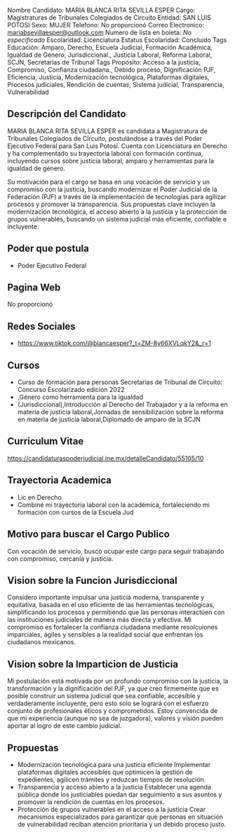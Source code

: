 Nombre Candidato: MARIA BLANCA RITA SEVILLA ESPER
Cargo: Magistraturas de Tribunales Colegiados de Circuito
Entidad: SAN LUIS POTOSI
Sexo: MUJER
Telefono: No proporcionó
Correo Electronico: mariabsevillaesper@outlook.com
Numero de lista en boleta: *No especificado*
Escolaridad: Licenciatura
Estatus Escolaridad: Concluido
Tags Educación: Amparo, Derecho, Escuela Judicial, Formación Académica, Igualdad de Género, Jurisdiccional., Justicia Laboral, Reforma Laboral, SCJN, Secretarias de Tribunal
Tags Propósito: Acceso a la justicia, Compromiso, Confianza ciudadana., Debido proceso, Dignificación PJF, Eficiencia, Justicia, Modernización tecnológica, Plataformas digitales, Procesos judiciales, Rendición de cuentas, Sistema judicial, Transparencia, Vulnerabilidad


## Descripción del Candidato 

MARIA BLANCA RITA SEVILLA ESPER es candidata a Magistratura de Tribunales Colegiados de Circuito, postulándose a través del Poder Ejecutivo Federal para San Luis Potosí. Cuenta con Licenciatura en Derecho y ha complementado su trayectoria laboral con formación continua, incluyendo cursos sobre justicia laboral, amparo y herramientas para la igualdad de género.

Su motivación para el cargo se basa en una vocación de servicio y un compromiso con la justicia, buscando modernizar el Poder Judicial de la Federación (PJF) a través de la implementación de tecnologías para agilizar procesos y promover la transparencia. Sus propuestas clave incluyen la modernización tecnológica, el acceso abierto a la justicia y la protección de grupos vulnerables, buscando un sistema judicial más eficiente, confiable e incluyente.


## Poder que postula

- Poder Ejecutivo Federal


## Pagina Web

No proporcionó


## Redes Sociales

- https://www.tiktok.com/@blancaesper?_t=ZM-8v66XVLqkY2&_r=1


## Cursos

- Curso de formación para personas Secretarias de Tribunal de Circuito: Concurso Escolarizado edición 2022
- ,Género como herramienta para la igualdad
- (Jurisdiccional),Introducción al Derecho del Trabajador y a la reforma en materia de justicia laboral,Jornadas de sensibilización sobre la reforma en materia de justicia laboral,Diplomado de amparo de la SCJN


## Curriculum Vitae

https://candidaturaspoderjudicial.ine.mx/detalleCandidato/55105/10


## Trayectoria Academica

- Lic en Derecho
- Combiné mi trayectoria laboral con la académica, fortaleciendo mi formación con cursos de la Escuela Jud


## Motivo para buscar el Cargo Publico

Con vocación de servicio, busco ocupar este cargo para seguir trabajando con compromiso, cercanía y justicia.


## Vision sobre la Funcion Jurisdiccional

Considero importante impulsar una justicia moderna, transparente y equitativa, basada en el uso eficiente de las herramientas tecnológicas, simplificando los procesos y permitiendo que las personas interactúen con las instituciones judiciales de manera más directa y efectiva. Mi compromiso es fortalecer la confianza ciudadana mediante resolcuiones imparciales, ágiles y sensibles a la realidad social que enfrentan los ciudadanos mexicanos.


## Vision sobre la Imparticion de Justicia

Mi postulación está motivada por un profundo compromiso con la justicia, la transformación y la dignificación del PJF, ya que creo firmemente que es posible construir un sistema judicial que sea confiable, accesible y verdaderamente incluyente, pero esto solo se logrará con el esfuerzo conjunto de profesionales éticos y comprometidos. Estoy convencida de que mi experiencia (aunque no sea de juzgadora), valores y visión pueden aportar al logro de este cambio judicial.


## Propuestas

- Modernización tecnológica para una justicia eficiente Implementar plataformas digitales accesibles que optimicen la gestión de expedientes, agilicen trámites y reduzcan tiempos de resolución.
- Transparencia y acceso abierto a la justicia Establecer una agenda pública donde los justiciables puedan dar seguimiento a sus asuntos y promover la rendición de cuentas en los procesos.
- Protección de grupos vulnerables en el acceso a la justicia Crear mecanismos especializados para garantizar que personas en situación de vulnerabilidad reciban atención prioritaria y un debido proceso justo.

